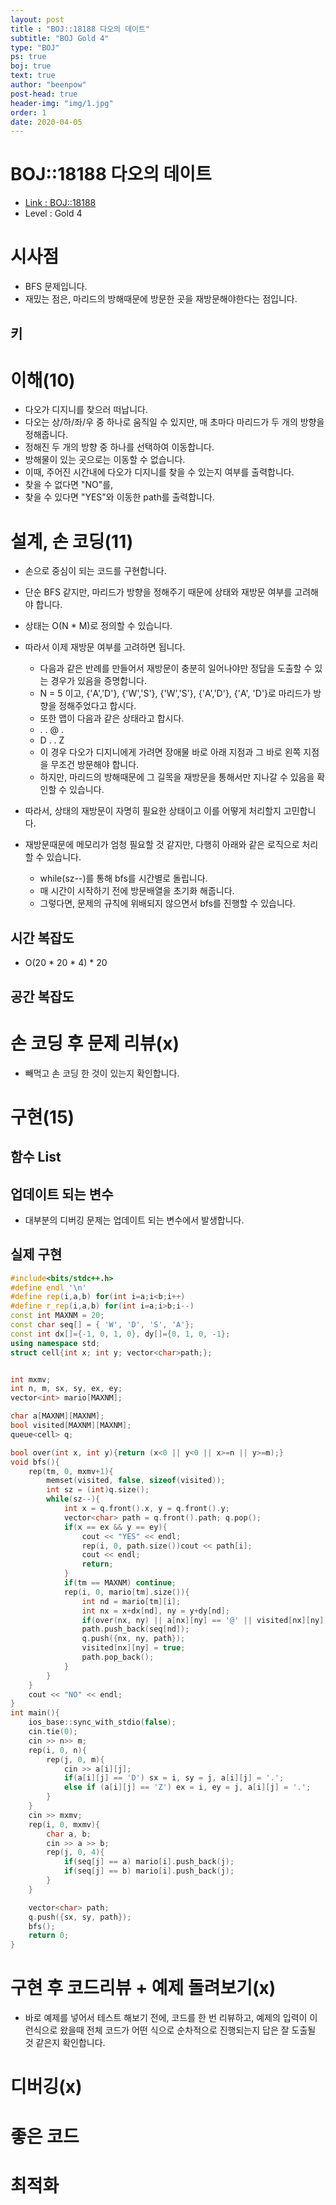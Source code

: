 ```yaml
---
layout: post
title : "BOJ::18188 다오의 데이트"
subtitle: "BOJ Gold 4"
type: "BOJ"
ps: true
boj: true
text: true
author: "beenpow"
post-head: true
header-img: "img/1.jpg"
order: 1
date: 2020-04-05
---
```

# BOJ::18188 다오의 데이트
- [Link : BOJ::18188](https://www.acmicpc.net/problem/18188)
- Level : Gold 4

# 시사점
- BFS 문제입니다.
- 재밌는 점은, 마리드의 방해때문에 방문한 곳을 재방문해야한다는 점입니다.

## 키

# 이해(10)
- 다오가 디지니를 찾으러 떠납니다.
- 다오는 상/하/좌/우 중 하나로 움직일 수 있지만, 매 초마다 마리드가 두 개의 방향을 정해줍니다.
- 정해진 두 개의 방향 중 하나를 선택하여 이동합니다.
- 방해물이 있는 곳으로는 이동할 수 없습니다.
- 이때, 주어진 시간내에 다오가 디지니를 찾을 수 있는지 여부를 출력합니다.
- 찾을 수 없다면 "NO"를,
- 찾을 수 있다면 "YES"와 이동한 path를 출력합니다.

# 설계, 손 코딩(11)
- 손으로 중심이 되는 코드를 구현합니다.
- 단순 BFS 같지만, 마리드가 방향을 정해주기 때문에 상태와 재방문 여부를 고려해야 합니다.
- 상태는 O(N * M)로 정의할 수 있습니다.
- 따라서 이제 재방문 여부를 고려하면 됩니다.
  - 다음과 같은 반례를 만들어서 재방문이 충분히 일어나야만 정답을 도출할 수 있는 경우가 있음을
    증명합니다.
  - N = 5 이고, {'A','D'}, {'W','S'}, {'W','S'}, {'A','D'}, {'A', 'D'}로 마리드가 방향을 정해주었다고 합시다.
  - 또한 맵이 다음과 같은 상태라고 합시다.
  - . . @ .
  - D . . Z
  - 이 경우 다오가 디지니에게 가려면 장애물 바로 아래 지점과 그 바로 왼쪽 지점을 무조건 방문해야
    합니다.
  - 하지만, 마리드의 방해때문에 그 길목을 재방문을 통해서만 지나갈 수 있음을 확인할 수 있습니다.

- 따라서, 상태의 재방문이 자명히 필요한 상태이고 이를 어떻게 처리할지 고민합니다.
- 재방문때문에 메모리가 엄청 필요할 것 같지만, 다행히 아래와 같은 로직으로 처리할 수 있습니다.
  - while(sz--)를 통해 bfs를 시간별로 돌립니다.
  - 매 시간이 시작하기 전에 방문배열을 초기화 해줍니다.
  - 그렇다면, 문제의 규칙에 위배되지 않으면서 bfs를 진행할 수 있습니다.

## 시간 복잡도
- O(20 * 20 * 4) * 20

## 공간 복잡도

# 손 코딩 후 문제 리뷰(x)
- 빼먹고 손 코딩 한 것이 있는지 확인합니다.

# 구현(15)

## 함수 List 

## 업데이트 되는 변수
- 대부분의 디버깅 문제는 업데이트 되는 변수에서 발생합니다.

## 실제 구현 

```cpp
#include<bits/stdc++.h>
#define endl '\n'
#define rep(i,a,b) for(int i=a;i<b;i++)
#define r_rep(i,a,b) for(int i=a;i>b;i--)
const int MAXNM = 20;
const char seq[] = { 'W', 'D', 'S', 'A'};
const int dx[]={-1, 0, 1, 0}, dy[]={0, 1, 0, -1};
using namespace std;
struct cell{int x; int y; vector<char>path;};


int mxmv;
int n, m, sx, sy, ex, ey;
vector<int> mario[MAXNM];

char a[MAXNM][MAXNM];
bool visited[MAXNM][MAXNM];
queue<cell> q;

bool over(int x, int y){return (x<0 || y<0 || x>=n || y>=m);}
void bfs(){
    rep(tm, 0, mxmv+1){
        memset(visited, false, sizeof(visited));
        int sz = (int)q.size();
        while(sz--){
            int x = q.front().x, y = q.front().y;
            vector<char> path = q.front().path; q.pop();
            if(x == ex && y == ey){
                cout << "YES" << endl;
                rep(i, 0, path.size())cout << path[i];
                cout << endl;
                return;
            }
            if(tm == MAXNM) continue;
            rep(i, 0, mario[tm].size()){
                int nd = mario[tm][i];
                int nx = x+dx[nd], ny = y+dy[nd];
                if(over(nx, ny) || a[nx][ny] == '@' || visited[nx][ny]) continue;;
                path.push_back(seq[nd]);
                q.push({nx, ny, path});
                visited[nx][ny] = true;
                path.pop_back();
            }
        }
    }
    cout << "NO" << endl;
}
int main(){
    ios_base::sync_with_stdio(false);
    cin.tie(0);
    cin >> n>> m;
    rep(i, 0, n){
        rep(j, 0, m){
            cin >> a[i][j];
            if(a[i][j] == 'D') sx = i, sy = j, a[i][j] = '.';
            else if (a[i][j] == 'Z') ex = i, ey = j, a[i][j] = '.';
        }
    }
    cin >> mxmv;
    rep(i, 0, mxmv){
        char a, b;
        cin >> a >> b;
        rep(j, 0, 4){
            if(seq[j] == a) mario[i].push_back(j);
            if(seq[j] == b) mario[i].push_back(j);
        }
    }

    vector<char> path;
    q.push({sx, sy, path});
    bfs();
    return 0;
}
```

# 구현 후 코드리뷰 + 예제 돌려보기(x)
- 바로 예제를 넣어서 테스트 해보기 전에, 코드를 한 번 리뷰하고, 예제의 입력이 이런식으로 왔을때
  전체 코드가 어떤 식으로 순차적으로 진행되는지 답은 잘 도출될 것 같은지 확인합니다.

# 디버깅(x)

# 좋은 코드

# 최적화
